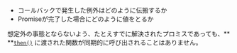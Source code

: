 - コールバックで発生した例外はどのように伝搬するか
- Promiseが完了した場合にどのように値をとるか


想定外の事態とならないよう、たとえすでに解決されたプロミスであっても、** **[`then()`](https://developer.mozilla.org/ja/docs/Web/JavaScript/Reference/Global_Objects/Promise/then) に渡された関数が同期的に呼び出されることはありません。
